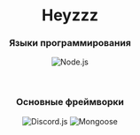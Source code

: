 <h1 align="center">Heyzzz<br></h1>
<h3 align="center">Языки программирования<br></h3>
<p align="center"><img alt="Node.js" src="https://img.shields.io/badge/-Node.js-262626?style=for-the-badge&logo=nodejs"></p><br>
<h3 align="center">Основные фреймворки<br></h3>
<p align="center">
  <img alt="Discord.js" src="https://img.shields.io/badge/-Discord.js-262626?style=for-the-badge&logo=discordjs">
  <img alt="Mongoose" src="https://img.shields.io/badge/-Mongoose-262626?style=for-the-badge&logo=discordjs">
</p><br>
